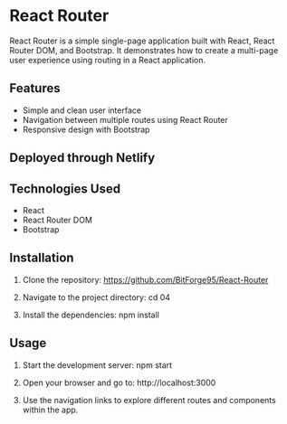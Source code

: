 # React Router

React Router is a simple single-page application built with React, React Router DOM, and Bootstrap. It demonstrates how to create a multi-page user experience using routing in a React application.

## Features

- Simple and clean user interface
- Navigation between multiple routes using React Router
- Responsive design with Bootstrap

## Deployed through Netlify


## Technologies Used

- React
- React Router DOM
- Bootstrap

## Installation

1. Clone the repository:
https://github.com/BitForge95/React-Router

2. Navigate to the project directory:
cd 04

3. Install the dependencies:
npm install

## Usage

1. Start the development server:
npm start

2. Open your browser and go to:
http://localhost:3000

3. Use the navigation links to explore different routes and components within the app.
